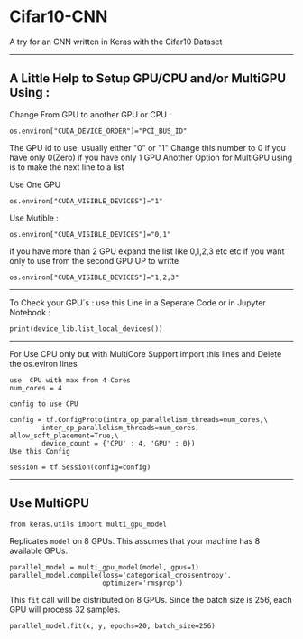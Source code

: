 # Cifar10-CNN
A try for an CNN written in Keras with the Cifar10 Dataset

---------------------------------------------------------
A Little Help to Setup GPU/CPU and/or MultiGPU Using :
--------------------------------------------------------
Change From GPU to another GPU or CPU :

```
os.environ["CUDA_DEVICE_ORDER"]="PCI_BUS_ID"
```
The GPU id to use, usually either "0" or "1"
Change this number to 0 if you have only 0(Zero) if you have only 1 GPU
Another Option for MultiGPU using is to make the next line to a list

Use One GPU
```
os.environ["CUDA_VISIBLE_DEVICES"]="1"
```
Use Mutible :
```
os.environ["CUDA_VISIBLE_DEVICES"]="0,1"
```
if you have more than 2 GPU expand the list like 0,1,2,3 etc etc
if you want only to use from the second GPU UP to  writte
```
os.environ["CUDA_VISIBLE_DEVICES"]="1,2,3"
```

--------------------------------------------------------
To Check your GPU´s :
use this Line in a Seperate Code or in Jupyter Notebook :
```
print(device_lib.list_local_devices())
```
--------------------------------------------------------
For Use CPU only but with MultiCore Support import this lines and Delete the os.eviron lines
```
use  CPU with max from 4 Cores
num_cores = 4

config to use CPU

config = tf.ConfigProto(intra_op_parallelism_threads=num_cores,\
        inter_op_parallelism_threads=num_cores, allow_soft_placement=True,\  
        device_count = {'CPU' : 4, 'GPU' : 0})
Use this Config

session = tf.Session(config=config)
```
--------------------------------------------------------
## Use MultiGPU
```
from keras.utils import multi_gpu_model
```
Replicates `model` on 8 GPUs.
This assumes that your machine has 8 available GPUs.
```
parallel_model = multi_gpu_model(model, gpus=1)
parallel_model.compile(loss='categorical_crossentropy',
                       optimizer='rmsprop')
```
This `fit` call will be distributed on 8 GPUs.
Since the batch size is 256, each GPU will process 32 samples.
```
parallel_model.fit(x, y, epochs=20, batch_size=256)
```
